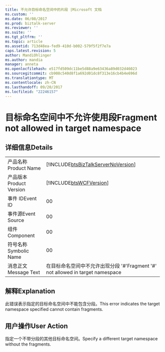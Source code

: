 ```yaml
---
title: 不允许目标命名空间中的片段 |Microsoft 文档
ms.custom: ''
ms.date: 06/08/2017
ms.prod: biztalk-server
ms.reviewer: ''
ms.suite: ''
ms.tgt_pltfrm: ''
ms.topic: article
ms.assetid: 713d48ea-fed9-410d-b002-579f5f2f7e7a
caps.latest.revision: 5
author: MandiOhlinger
ms.author: mandia
manager: anneta
ms.openlocfilehash: e517fd509dc11be5d88a9e63436a89d032d46023
ms.sourcegitcommit: cb908c540d8f1a692d01dc8f313e16cb4b4e696d
ms.translationtype: MT
ms.contentlocale: zh-CN
ms.lasthandoff: 09/20/2017
ms.locfileid: "22246157"
---
```

# <a name="fragment-not-allowed-in-target-namespace"></a><span data-ttu-id="02c14-102">目标命名空间中不允许使用段</span><span class="sxs-lookup"><span data-stu-id="02c14-102">Fragment not allowed in target namespace</span></span>
## <a name="details"></a><span data-ttu-id="02c14-103">详细信息</span><span class="sxs-lookup"><span data-stu-id="02c14-103">Details</span></span>  
  
|||  
|-|-|  
|<span data-ttu-id="02c14-104">产品名称</span><span class="sxs-lookup"><span data-stu-id="02c14-104">Product Name</span></span>|[!INCLUDE[btsBizTalkServerNoVersion](../includes/btsbiztalkservernoversion-md.md)]|  
|<span data-ttu-id="02c14-105">产品版本</span><span class="sxs-lookup"><span data-stu-id="02c14-105">Product Version</span></span>|[!INCLUDE[btsWCFVersion](../includes/btswcfversion-md.md)]|  
|<span data-ttu-id="02c14-106">事件 ID</span><span class="sxs-lookup"><span data-stu-id="02c14-106">Event ID</span></span>|<span data-ttu-id="02c14-107">0</span><span class="sxs-lookup"><span data-stu-id="02c14-107">0</span></span>|  
|<span data-ttu-id="02c14-108">事件源</span><span class="sxs-lookup"><span data-stu-id="02c14-108">Event Source</span></span>|<span data-ttu-id="02c14-109">0</span><span class="sxs-lookup"><span data-stu-id="02c14-109">0</span></span>|  
|<span data-ttu-id="02c14-110">组件</span><span class="sxs-lookup"><span data-stu-id="02c14-110">Component</span></span>|<span data-ttu-id="02c14-111">0</span><span class="sxs-lookup"><span data-stu-id="02c14-111">0</span></span>|  
|<span data-ttu-id="02c14-112">符号名称</span><span class="sxs-lookup"><span data-stu-id="02c14-112">Symbolic Name</span></span>|<span data-ttu-id="02c14-113">0</span><span class="sxs-lookup"><span data-stu-id="02c14-113">0</span></span>|  
|<span data-ttu-id="02c14-114">消息正文</span><span class="sxs-lookup"><span data-stu-id="02c14-114">Message Text</span></span>|<span data-ttu-id="02c14-115">在目标命名空间中不允许出现分段 '#'</span><span class="sxs-lookup"><span data-stu-id="02c14-115">Fragment '#' not allowed in target namespace</span></span>|  
  
## <a name="explanation"></a><span data-ttu-id="02c14-116">解释</span><span class="sxs-lookup"><span data-stu-id="02c14-116">Explanation</span></span>  
 <span data-ttu-id="02c14-117">此错误表示指定的目标命名空间中不能包含分段。</span><span class="sxs-lookup"><span data-stu-id="02c14-117">This error indicates the target namespace specified cannot contain fragments.</span></span>  
  
## <a name="user-action"></a><span data-ttu-id="02c14-118">用户操作</span><span class="sxs-lookup"><span data-stu-id="02c14-118">User Action</span></span>  
 <span data-ttu-id="02c14-119">指定一个不带分段的其他目标命名空间。</span><span class="sxs-lookup"><span data-stu-id="02c14-119">Specify a different target namespace without the fragments.</span></span>